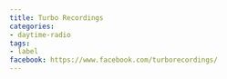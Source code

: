 ```yaml
---
title: Turbo Recordings
categories:
- daytime-radio
tags:
- label
facebook: https://www.facebook.com/turborecordings/
---
```


